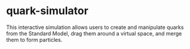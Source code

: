 # quark-simulator
This interactive simulation allows users to create and manipulate quarks from the Standard Model, drag them around a virtual space, and merge them to form particles.
